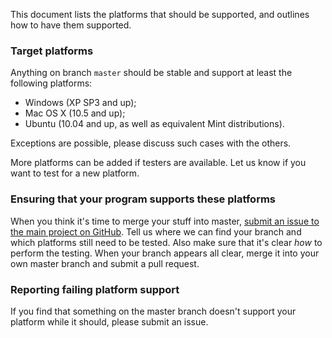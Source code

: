 This document lists the platforms that should be supported, and
outlines how to have them supported.


### Target platforms ###

Anything on branch `master` should be stable and support at least the
following platforms:

 -  Windows (XP SP3 and up);
 -  Mac OS X (10.5 and up);
 -  Ubuntu (10.04 and up, as well as equivalent Mint distributions).

Exceptions are possible, please discuss such cases with the others.

More platforms can be added if testers are available. Let us know if
you want to test for a new platform.


### Ensuring that your program supports these platforms ###

When you think it's time to merge your stuff into master, [submit an
issue to the main project on
GitHub](https://github.com/the-xkcd-community/the-red-spider-project/issues).
Tell us where we can find your branch and which platforms still need
to be tested. Also make sure that it's clear *how* to perform the
testing. When your branch appears all clear, merge it into your own
master branch and submit a pull request.


### Reporting failing platform support ###

If you find that something on the master branch doesn't support your
platform while it should, please submit an issue.
